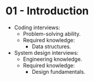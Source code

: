 # 01 - Introduction

- Coding interviews:
    - Problem-solving ability.
    - Required knowledge:
        - Data structures.
- System design interviews:
    - Engineering knowledge.
    - Required knowledge:
        - Design fundamentals.
